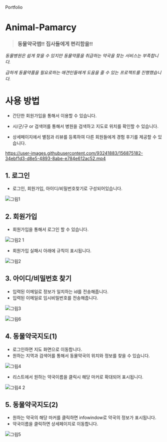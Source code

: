 
Portfolio

# Animal-Pamarcy	
> ### 동물약국맵!! 집사들에게 편리함을!!

*동물병원은 쉽게 찾을 수 있지만 동물약품을 취급하는 약국을 찾는 서비스는 부족합니다.*

*급하게 동물약품을 필요로하는 애견인들에게 도움을 줄 수 있는 프로젝트를 진행했습니다.*



# 사용 방법	

- 간단한 회원가입을 통해서 이용할 수 있습니다.	

- 시/군/구 or 검색어를 통해서 병원을 검색하고 지도로 위치를 확인할 수 있습니다.	

- 상세페이지에서 별점과 리뷰를 등록하여 다른 회원들에게 경험 후기를 제공할 수 있습니다.

https://user-images.githubusercontent.com/93241883/156875182-34ebf1d3-d8e5-4893-8abe-e784e612ac52.mp4

## 1. 로그인	
- 로그인, 회원가입, 아이디/비밀번호찾기로 구성되어있습니다.

![그림1](https://user-images.githubusercontent.com/93241883/156877807-556d4dff-d77f-4d19-931d-800b6d8e4082.png)

## 2. 회원가입
- 회원가입을 통해서 로그인 할 수 있습니다.

![그림2 1](https://user-images.githubusercontent.com/93241883/156996619-cf948dbd-0c20-4987-989f-6b48819598be.png)

- 회원가입 실패시 아래에 규칙이 표시됩니다.

![그림2](https://user-images.githubusercontent.com/93241883/156877809-feac196d-3b44-42f3-93c3-17444de4015a.png)

## 3. 아이디/비밀번호 찾기
- 입력된 이메일로 정보가 일치하는 id를 전송해줍니다.
- 입력된 이메일로 임시비밀번호를 전송해줍니다.

![그림3](https://user-images.githubusercontent.com/93241883/156877810-91d0e202-70e8-4889-aa9d-b4e6c79c1a81.png)

![그림6](https://user-images.githubusercontent.com/93241883/156998249-6deb467f-7706-4b66-ac36-19d79700740b.png)

## 4. 동물약국지도(1)
- 로그인하면 지도 화면으로 이동합니다.
- 원하는 지역과 검색어를 통해서 동물약국의 위치와 정보를 찾을 수 있습니다.

![그림4](https://user-images.githubusercontent.com/93241883/156877812-cad94eb3-9c49-4c38-b288-c0415ba768dc.png)

- 리스트에서 원하는 약국이름을 클릭시 해당 마커로 확대되어 표시됩니다.

![그림4 2](https://user-images.githubusercontent.com/93241883/156997258-78e102f6-23d0-4aea-a9f8-c0fd55eda2e1.png)


## 5. 동물약국지도(2)	
- 원하는 약국의 해당 마커를 클릭하면 infowindow로 약국의 정보가 표시됩니다.
- 약국이름을 클릭하면 상세페이지로 이동합니다.

![그림5](https://user-images.githubusercontent.com/93241883/156877815-1c6eced6-aba4-4e99-8239-33f1d4c4f72d.png)

